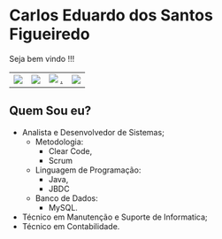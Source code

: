 # Carlos Eduardo dos Santos Figueiredo

Seja bem vindo !!!

|  |  |  |  |
| :--- | :--- | :--- | :--- |
| ![](.gitbook/assets/twitter.png)  | ![](.gitbook/assets/instagram.png)  | ![](.gitbook/assets/linkedin-1-.png) [.](https://www.linkedin.com/in/carlos-eduardo-dos-s-figueiredo-76128837/) | ![](.gitbook/assets/github.png)  |

## Quem Sou eu?

* Analista e Desenvolvedor de Sistemas;
  * Metodologia:
    * Clear Code,
    * Scrum
  * Linguagem de Programação:
    * Java,
    * JBDC 
  * Banco de Dados:
    * MySQL.
* Técnico em Manutenção e Suporte  de  Informatica;
* Técnico em Contabilidade.

 

